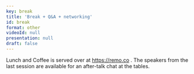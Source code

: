 ```yaml
---
key: break
title: 'Break + Q&A + networking'
id: break
format: other
videoId: null
presentation: null
draft: false
---
```

Lunch and Coffee is served over at https://remo.co . The speakers from the last session are available for an after-talk chat at the tables.
